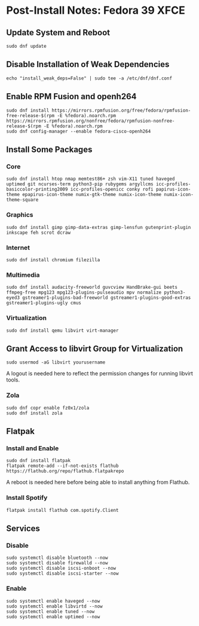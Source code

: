 # Post-Install Notes: Fedora 39 XFCE

## Update System and Reboot

```console
sudo dnf update
```

## Disable Installation of Weak Dependencies

```console
echo "install_weak_deps=False" | sudo tee -a /etc/dnf/dnf.conf
```

## Enable RPM Fusion and openh264

```console
sudo dnf install https://mirrors.rpmfusion.org/free/fedora/rpmfusion-free-release-$(rpm -E %fedora).noarch.rpm https://mirrors.rpmfusion.org/nonfree/fedora/rpmfusion-nonfree-release-$(rpm -E %fedora).noarch.rpm
sudo dnf config-manager --enable fedora-cisco-openh264
```

## Install Some Packages

### Core

```console
sudo dnf install htop nmap memtest86+ zsh vim-X11 tuned haveged uptimed git ncurses-term python3-pip rubygems argyllcms icc-profiles-basiccolor-printing2009 icc-profiles-openicc conky rofi papirus-icon-theme epapirus-icon-theme numix-gtk-theme numix-icon-theme numix-icon-theme-square
```

### Graphics

```console
sudo dnf install gimp gimp-data-extras gimp-lensfun gutenprint-plugin inkscape feh scrot dcraw
```

### Internet

```console
sudo dnf install chromium filezilla
```

### Multimedia

```console
sudo dnf install audacity-freeworld guvcview HandBrake-gui beets ffmpeg-free mpg123 mpg123-plugins-pulseaudio mpv normalize python3-eyed3 gstreamer1-plugins-bad-freeworld gstreamer1-plugins-good-extras gstreamer1-plugins-ugly cmus
```

### Virtualization

```console
sudo dnf install qemu libvirt virt-manager
```

## Grant Access to libvirt Group for Virtualization

```console
sudo usermod -aG libvirt yourusername
```

A logout is needed here to reflect the permission changes for running libvirt
tools.

### Zola

```console
sudo dnf copr enable fz0x1/zola
sudo dnf install zola
```

## Flatpak

### Install and Enable

```console
sudo dnf install flatpak
flatpak remote-add --if-not-exists flathub https://flathub.org/repo/flathub.flatpakrepo
```

A reboot is needed here before being able to install anything from Flathub.

### Install Spotify

```console
flatpak install flathub com.spotify.Client
```

## Services

### Disable

```console
sudo systemctl disable bluetooth --now
sudo systemctl disable firewalld --now
sudo systemctl disable iscsi-onboot --now
sudo systemctl disable iscsi-starter --now
```

### Enable

```console
sudo systemctl enable haveged --now
sudo systemctl enable libvirtd --now
sudo systemctl enable tuned --now
sudo systemctl enable uptimed --now
```
